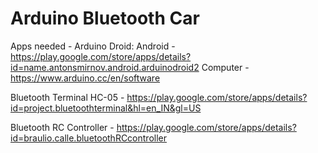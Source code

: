 # Arduino Bluetooth Car
Apps needed - 
Arduino Droid: Android - https://play.google.com/store/apps/details?id=name.antonsmirnov.android.arduinodroid2
               Computer - https://www.arduino.cc/en/software
               
Bluetooth Terminal HC-05 - https://play.google.com/store/apps/details?id=project.bluetoothterminal&hl=en_IN&gl=US

Bluetooth RC Controller - https://play.google.com/store/apps/details?id=braulio.calle.bluetoothRCcontroller
